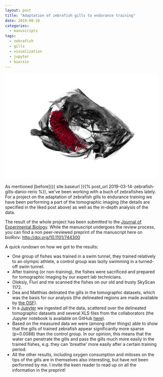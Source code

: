 ```yaml
---
layout: post
title: "Adaptation of zebrafish gills to endurance training"
date: 2019-08-26
categories:
  - manuscripts
tags:
  - zebrafish
  - gills
  - visualization
  - jupyter
  - biorxiv
---
```


![Zebrafish head with gills](/assets/2019/08/26/adaptation-of-zebrafish-gills-to-endurance-training/head-without-gills0185.png)

As mentioned [before]({{ site.baseurl }}{% post_url 2019-03-14-zebrafish-gills-danio-rerio %}), we've been working with a buch of zebrafishes lately.
For a project on the adaptation of zebrafish gills to endurance training we have been performing a part of the tomographic imaging (the details are specified in the liked post above) as well as the in-depth analysis of the data.

The result of the whole project has been submitted to the [Journal of Experimental Biology](https://jeb.biologists.org/).
While the manuscript undergoes the review process, you can find a non peer-reviewed preprint of the manuscript here on bioRxiv: http://doi.org/10.1101/744300

A quick rundown on how we got to the results: 

- One group of fishes was trained in a swim tunnel, they trained relatively to an olympic athlete, a control group was lazily swimming in a turned-off swim tunnel.
- After training (or non-training), the fishes were sacrificed and prepared for tomographic imaging by our expert lab technicians.
- Oleksiy, Fluri and me scanned the fishes on our old and trusty SkyScan 1172.
- Dea and Matthias delinated the gills in the tomographic datasets, which was the basis for our analysis (the delineated regions are made available by [the OSF](https://osf.io/a5esx/)).
- In a [Jupyter](https://jupyter.org/) we ingested *all* the data, scattered over the delineated tomographic datasets and several XLS files from the collaborators (the Jupyter notebook is available on GitHub [here](https://github.com/habi/zebra-fish-gills)).
- Based on the measured data we were (among other things) able to show that the gills of trained zebrafish appear significantly more sparse (p=0.0088) than the control group.
  In our opinion, this means that the water can penetrate the gills and pass the gills much more easily in the trained fishes, e.g. they can 'breathe' more easily after a certain training period.
- All the other results, including oxygen consumption and mitoses on the tips of the gills are in themselves also interesting, but have not been performed by me.
  I invite the keen reader to read up on all the information in the preprint!
